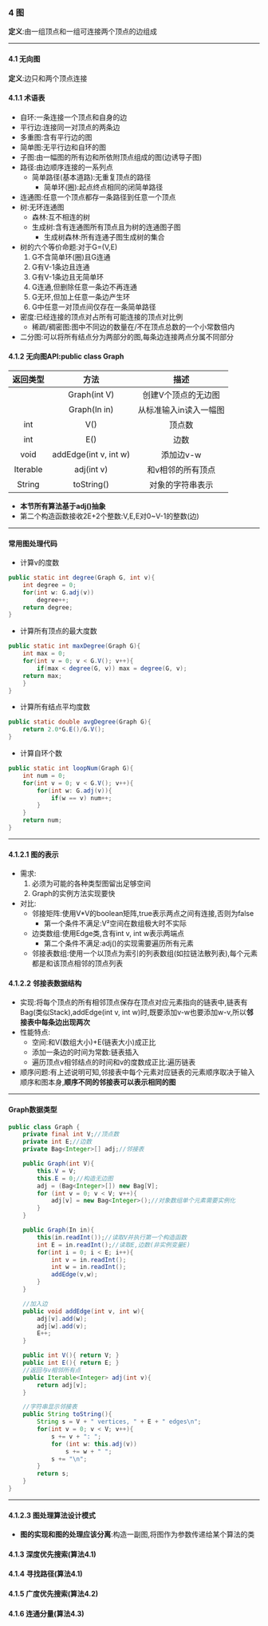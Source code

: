 ### 4 图
**定义**:由一组顶点和一组可连接两个顶点的边组成

---

#### 4.1 无向图
**定义**:边只和两个顶点连接

#### 4.1.1 术语表
+ 自环:一条连接一个顶点和自身的边
+ 平行边:连接同一对顶点的两条边
+ 多重图:含有平行边的图
+ 简单图:无平行边和自环的图
+ 子图:由一幅图的所有边和所依附顶点组成的图(边诱导子图)
+ 路径:由边顺序连接的一系列点
    + 简单路径(基本道路):无重复顶点的路径
        + 简单环(圈):起点终点相同的闭简单路径
+ 连通图:任意一个顶点都存一条路径到任意一个顶点
+ 树:无环连通图
    + 森林:互不相连的树
    + 生成树:含有连通图所有顶点且为树的连通图子图
        + 生成树森林:所有连通子图生成树的集合
+ 树的六个等价命题:对于G=(V,E)
    1. G不含简单环(圈)且G连通
    2. G有V-1条边且连通
    3. G有V-1条边且无简单环
    4. G连通,但删除任意一条边不再连通
    5. G无环,但加上任意一条边产生环
    6. G中任意一对顶点间仅存在一条简单路径
+ 密度:已经连接的顶点对占所有可能连接的顶点对比例
    + 稀疏/稠密图:图中不同边的数量在/不在顶点总数的一个小常数倍内
+ 二分图:可以将所有结点分为两部分的图,每条边连接两点分属不同部分

#### 4.1.2 无向图API:public class Graph
|返回类型|方法|描述|    
|:----------:|:----------:|:---------:|
||Graph(int V)|创建V个顶点的无边图|
||Graph(In in)|从标准输入in读入一幅图|
|int|V()|顶点数|
|int|E()|边数|
|void|addEdge(int v, int w)|添加边v-w|
|Iterable<Integer>|adj(int v)|和v相邻的所有顶点|
|String|toString()|对象的字符串表示|

+ **本节所有算法基于adj()抽象**
+ 第二个构造函数接收2E+2个整数:V,E,E对0~V-1的整数(边)

---

#### 常用图处理代码

+ 计算v的度数
```Java
public static int degree(Graph G, int v){
    int degree = 0;
    for(int w: G.adj(v))
        degree++;
    return degree;
}
```

+ 计算所有顶点的最大度数
```Java
public static int maxDegree(Graph G){
    int max = 0;
    for(int v = 0; v < G.V(); v++){
        if(max < degree(G, v)) max = degree(G, v);
    return max;
    }
}
```

+ 计算所有结点平均度数
```Java
public static double avgDegree(Graph G){
    return 2.0*G.E()/G.V();
}
```

+ 计算自环个数
```Java
public static int loopNum(Graph G){
    int num = 0;
    for(int v = 0; v < G.V(); v++){
        for(int w: G.adj(v)){
            if(w == v) num++;
        }
    }
    return num;
}
```

---

#### 4.1.2.1 图的表示
+ 需求:
    1. 必须为可能的各种类型图留出足够空间
    2. Graph的实例方法实现要快
+ 对比:
    + 邻接矩阵:使用V*V的boolean矩阵,true表示两点之间有连接,否则为false
        + 第一个条件不满足:V²空间在数组极大时不实际
    + 边类数组:使用Edge类,含有int v, int w表示两端点
        + 第二个条件不满足:adj()的实现需要遍历所有元素
    + 邻接表数组:使用一个以顶点为索引的列表数组(如拉链法散列表),每个元素都是和该顶点相邻的顶点列表

#### 4.1.2.2 邻接表数据结构
+ 实现:将每个顶点的所有相邻顶点保存在顶点对应元素指向的链表中,链表有Bag(类似Stack),addEdge(int v, int w)时,既要添加v-w也要添加w-v,所以**邻接表中每条边出现两次**
+ 性能特点:
    + 空间:和V(数组大小)+E(链表大小)成正比
    + 添加一条边的时间为常数:链表插入
    + 遍历顶点v相邻结点的时间和v的度数成正比:遍历链表
+ 顺序问题:有上述说明可知,邻接表中每个元素对应链表的元素顺序取决于输入顺序和图本身,**顺序不同的邻接表可以表示相同的图**

---

#### Graph数据类型
```Java
public class Graph {
    private final int V;//顶点数
    private int E;//边数
    private Bag<Integer>[] adj;//邻接表

    public Graph(int V){
        this.V = V;
        this.E = 0;//构造无边图
        adj = (Bag<Integer>[]) new Bag[V];
        for (int v = 0; v < V; v++){
            adj[v] = new Bag<Integer>();//对象数组单个元素需要实例化
        }
    }

    public Graph(In in){
        this(in.readInt());//读取V并执行第一个构造函数
        int E = in.readInt();//读取E,边数(非实例变量E)
        for(int i = 0; i < E; i++){
            int v = in.readInt();
            int w = in.readInt();
            addEdge(v,w);
        }
    }

    //加入边
    public void addEdge(int v, int w){
        adj[v].add(w);
        adj[w].add(v);
        E++;
    }

    public int V(){ return V; }
    public int E(){ return E; }
    //返回与v相邻所有点
    public Iterable<Integer> adj(int v){
        return adj[v];
    }

    //字符串显示邻接表
    public String toString(){
        String s = V + " vertices, " + E + " edges\n";
        for(int v = 0; v < V; v++){
            s += v + ": ";
            for (int w: this.adj(v))
                s += w + " ";
            s += "\n";
        }
        return s;
    }
}
```
---

#### 4.1.2.3 图处理算法设计模式
+ **图的实现和图的处理应该分离**:构造一副图,将图作为参数传递给某个算法的类

#### 4.1.3 深度优先搜索(算法4.1)
#### 4.1.4 寻找路径(算法4.1)
#### 4.1.5 广度优先搜索(算法4.2)
#### 4.1.6 连通分量(算法4.3)


